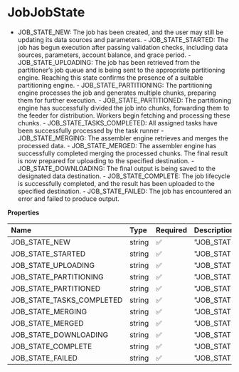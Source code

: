 # JobJobState

- JOB_STATE_NEW: The job has been created, and the user may still be updating its data sources and parameters. - JOB_STATE_STARTED: The job has begun execution after passing validation checks, including data sources, parameters, account balance, and grace period. - JOB_STATE_UPLOADING: The job has been retrieved from the partitioner’s job queue and is being sent to the appropriate partitioning engine. Reaching this state confirms the presence of a suitable partitioning engine. - JOB_STATE_PARTITIONING: The partitioning engine processes the job and generates multiple chunks, preparing them for further execution. - JOB_STATE_PARTITIONED: The partitioning engine has successfully divided the job into chunks, forwarding them to the feeder for distribution. Workers begin fetching and processing these chunks. - JOB_STATE_TASKS_COMPLETED: All assigned tasks have been successfully processed by the task runner - JOB_STATE_MERGING: The assembler engine retrieves and merges the processed data. - JOB_STATE_MERGED: The assembler engine has successfully completed merging the processed chunks. The final result is now prepared for uploading to the specified destination. - JOB_STATE_DOWNLOADING: The final output is being saved to the designated data destination. - JOB_STATE_COMPLETE: The job lifecycle is successfully completed, and the result has been uploaded to the specified destination. - JOB_STATE_FAILED: The job has encountered an error and failed to produce output.

**Properties**

| Name                      | Type   | Required | Description                 |
| :------------------------ | :----- | :------- | :-------------------------- |
| JOB_STATE_NEW             | string | ✅       | "JOB_STATE_NEW"             |
| JOB_STATE_STARTED         | string | ✅       | "JOB_STATE_STARTED"         |
| JOB_STATE_UPLOADING       | string | ✅       | "JOB_STATE_UPLOADING"       |
| JOB_STATE_PARTITIONING    | string | ✅       | "JOB_STATE_PARTITIONING"    |
| JOB_STATE_PARTITIONED     | string | ✅       | "JOB_STATE_PARTITIONED"     |
| JOB_STATE_TASKS_COMPLETED | string | ✅       | "JOB_STATE_TASKS_COMPLETED" |
| JOB_STATE_MERGING         | string | ✅       | "JOB_STATE_MERGING"         |
| JOB_STATE_MERGED          | string | ✅       | "JOB_STATE_MERGED"          |
| JOB_STATE_DOWNLOADING     | string | ✅       | "JOB_STATE_DOWNLOADING"     |
| JOB_STATE_COMPLETE        | string | ✅       | "JOB_STATE_COMPLETE"        |
| JOB_STATE_FAILED          | string | ✅       | "JOB_STATE_FAILED"          |

<!-- This file was generated by liblab | https://liblab.com/ -->

